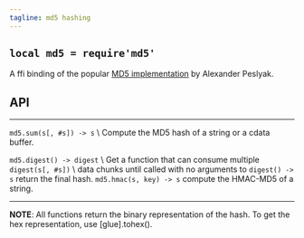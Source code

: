 ```yaml
---
tagline: md5 hashing
---
```


## `local md5 = require'md5'`

A ffi binding of the popular [MD5 implementation][md5 lib] by Alexander Peslyak.

[md5 lib]:    http://openwall.info/wiki/people/solar/software/public-domain-source-code/md5

## API

--------------------------------------- ---------------------------------------
`md5.sum(s[, #s]) -> s`    \            Compute the MD5 hash of a string or a cdata buffer.

`md5.digest() -> digest`     \          Get a function that can consume multiple
`digest(s[, #s])`            \          data chunks until called with no arguments to
`digest() -> s`                         return the final hash.
`md5.hmac(s, key) -> s`                 compute the HMAC-MD5 of a string.
--------------------------------------- ---------------------------------------

__NOTE__: All functions return the binary representation of the hash.
To get the hex representation, use [glue].tohex().
